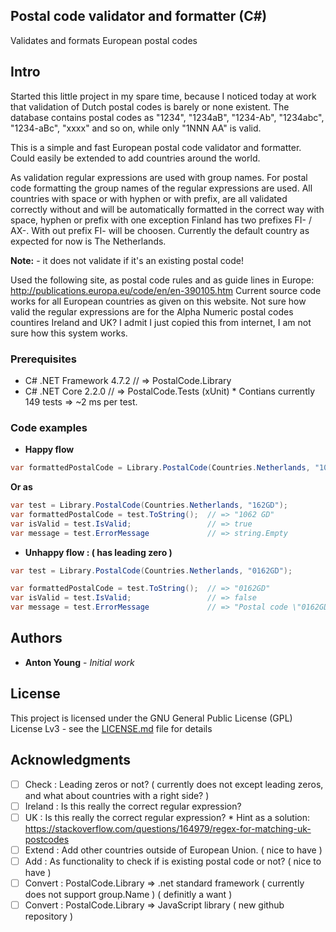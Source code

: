 ## Postal code validator and formatter (C#)

Validates and formats European postal codes

## Intro

Started this little project in my spare time, because I noticed today at work that validation of Dutch postal codes is barely or none existent. The database contains postal codes as "1234", "1234aB", "1234-Ab", "1234abc", "1234-aBc", "xxxx" and so on, while only "1NNN AA" is valid.

This is a simple and fast European postal code validator and formatter. Could easily be extended to add countries around the world.

As validation regular expressions are used with group names. For postal code formatting the group names of the regular expressions are used. All countries with space or with hyphen or with prefix, are all validated correctly without and will be automatically formatted in the correct way with space, hyphen or prefix with one exception Finland has two prefixes FI- / AX-. With out prefix FI- will be choosen. Currently the default country as expected for now is The Netherlands.    

**Note:** - it does not validate if it's an existing postal code!

Used the following site, as postal code rules and as guide lines in Europe: http://publications.europa.eu/code/en/en-390105.htm
Current source code works for all European countries as given on this website. Not sure how valid the regular expressions are for the Alpha Numeric postal codes countires Ireland and UK? I admit I just copied this from internet, I am not sure how this system works. 
 
### Prerequisites

* C# .NET Framework 4.7.2 // => PostalCode.Library
* C# .NET Core 2.2.0      // => PostalCode.Tests (xUnit) * Contians currently 149 tests => ~2 ms per test.

### Code examples

* **Happy flow**

```csharp
var formattedPostalCode = Library.PostalCode(Countries.Netherlands, "1062GD").ToString(); // => "1062 GD"
```

**Or as** 

```csharp
var test = Library.PostalCode(Countries.Netherlands, "162GD");
var formattedPostalCode = test.ToString();  // => "1062 GD"
var isValid = test.IsValid;                 // => true					
var message = test.ErrorMessage             // => string.Empty		
```

* **Unhappy flow	: ( has leading zero )**

```csharp
var test = Library.PostalCode(Countries.Netherlands, "0162GD");

var formattedPostalCode = test.ToString();  // => "0162GD"
var isValid = test.IsValid;                 // => false					
var message = test.ErrorMessage             // => "Postal code \"0162GD\" is not valid. Example \"1234 AB\"."		
```

## Authors

* **Anton Young** - *Initial work*

## License

This project is licensed under the GNU General Public License (GPL) License Lv3 - see the [LICENSE.md](LICENSE.md) file for details

## Acknowledgments

- [ ] Check	  : Leading zeros or not? ( currently does not except leading zeros, and what about countries with a right side? )
- [ ] Ireland	: Is this really the correct regular expression?
- [ ] UK		  : Is this really the correct regular expression? * Hint as a solution: https://stackoverflow.com/questions/164979/regex-for-matching-uk-postcodes	
- [ ] Extend	: Add other countries outside of European Union. ( nice to have )
- [ ] Add		  : As functionality to check if is existing postal code or not?	( nice to have )	
- [ ] Convert	: PostalCode.Library => .net standard framework ( currently does not support group.Name ) ( definitly a want )
- [ ] Convert	: PostalCode.Library => JavaScript library ( new github repository )
